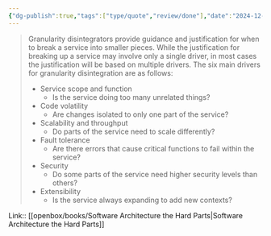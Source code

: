 ```yaml
---
{"dg-publish":true,"tags":["type/quote","review/done"],"date":"2024-12-16T13:11:46+03:00","title":"granularity disintegrators","modified_at":"2025-01-13T17:52:30+03:00","permalink":"/mine/quotes/202412161311/","dgPassFrontmatter":true}
---
```



> Granularity disintegrators provide guidance and justification for when to break a service into smaller pieces. While the justification for breaking up a service may involve only a single driver, in most cases the justification will be based on multiple drivers. The six main drivers for granularity disintegration are as follows: 
> - Service scope and function 
>     - Is the service doing too many unrelated things? 
> - Code volatility 
>     - Are changes isolated to only one part of the service? 
> - Scalability and throughput 
>     - Do parts of the service need to scale differently? 
> - Fault tolerance 
>     - Are there errors that cause critical functions to fail within the service? 
> - Security 
>     - Do some parts of the service need higher security levels than others? 
> - Extensibility 
>     - Is the service always expanding to add new contexts?

Link:: [[openbox/books/Software Architecture  the Hard Parts|Software Architecture  the Hard Parts]]
